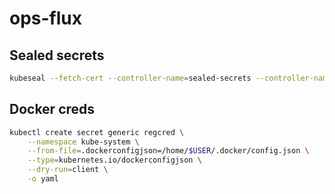 # ops-flux

## Sealed secrets

```bash
kubeseal --fetch-cert --controller-name=sealed-secrets --controller-namespace=kube-public > pub-sealed-secrets.pem
```

## Docker creds

```bash
kubectl create secret generic regcred \
    --namespace kube-system \
    --from-file=.dockerconfigjson=/home/$USER/.docker/config.json \
    --type=kubernetes.io/dockerconfigjson \
    --dry-run=client \
    -o yaml
```
